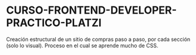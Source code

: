 # CURSO-FRONTEND-DEVELOPER-PRACTICO-PLATZI
Creación estructural de un sitio de compras paso a paso, por cada sección (solo lo visual). Proceso en el cual se aprende mucho de CSS.
